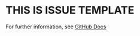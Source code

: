 # THIS IS ISSUE TEMPLATE
For further information, see [GitHub Docs](https://docs.github.com/en/communities/using-templates-to-encourage-useful-issues-and-pull-requests)